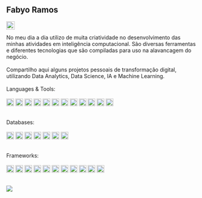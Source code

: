 ## Fabyo Ramos

<a target="_blank" href="https://www.linkedin.com/in/fabyoramos/">
  <img align="left" alt="LinkdeIN" width="22px" src="https://cdn.jsdelivr.net/npm/simple-icons@v3/icons/linkedin.svg" />
</a>
<br>
<br>
No meu dia a dia utilizo de muita criatividade no desenvolvimento das minhas atividades em inteligência computacional. São diversas ferramentas e diferentes tecnologias que são compiladas para uso na alavancagem do negócio.
<br>
<br>
Compartilho aqui alguns projetos pessoais de transformação digital, utilizando Data Analytics, Data Science, IA e Machine Learning.
<br>
<br>
Languages & Tools:
<br>
<br>
<code><img height="20" src="https://img.shields.io/badge/Sas-003366?style=for-the-badge&logo=SAS&logoColor=white"></code>
<code><img height="20" src="https://img.shields.io/badge/Python-3776AB?style=for-the-badge&logo=python&logoColor=white"></code>
<code><img height="20" src="https://img.shields.io/badge/PHP-777BB4?style=for-the-badge&logo=php&logoColor=white"></code>
<code><img height="20" src="https://img.shields.io/badge/JavaScript-F7DF1E?style=for-the-badge&logo=javascript&logoColor=black"></code>
<code><img height="20" src="https://img.shields.io/badge/Java-ED8B00?style=for-the-badge&logo=java&logoColor=white"></code>
<code><img height="20" src="https://img.shields.io/badge/HTML-239120?style=for-the-badge&logo=html5&logoColor=white"></code>
<code><img height="20" src="https://img.shields.io/badge/vbs-ff0000?style=for-the-badge&logo=vbs&logoColor=white"></code>
<code><img height="20" src="https://img.shields.io/badge/tesorflow-ff9933?style=for-the-badge&logo=tensorflow&logoColor=white"></code>
<code><img height="20" src="https://img.shields.io/badge/pytorch-000000?style=for-the-badge&logo=pytorch&logoColor=white"></code>
<code><img height="20" src="https://img.shields.io/badge/scikitlearn-3399ff?style=for-the-badge&logo=scikit-learn&logoColor=white"></code>
<code><img height="20" src="https://img.shields.io/badge/pandas-000066?style=for-the-badge&logo=pandas&logoColor=white"></code>
<code><img height="20" src="https://img.shields.io/badge/numpy-0099ff?style=for-the-badge&logo=numpy&logoColor=white"></code>

<br>
<br>

Databases:
<br>
<br>
<code><img height="20" src="https://img.shields.io/badge/MySQL-00000F?style=for-the-badge&logo=mysql&logoColor=white"></code>
<code><img height="20" src="https://img.shields.io/badge/Oracle-cc0000?style=for-the-badge&logo=oracle&logoColor=white"></code>
<code><img height="20" src="https://img.shields.io/badge/Microsoft%20SQL%20Sever-CC2927?style=for-the-badge&logo=microsoft%20sql%20server&logoColor=white"></code>
<code><img height="20" src="https://img.shields.io/badge/Teradata-003366?style=for-the-badge&logo=Teradata&logoColor=white"></code>
<code><img height="20" src="https://img.shields.io/badge/PostgreSQL-316192?style=for-the-badge&logo=postgresql&logoColor=white"></code>
<code><img height="20" src="https://img.shields.io/badge/MongoDB-4EA94B?style=for-the-badge&logo=mongodb&logoColor=white"></code>
<code><img height="20" src="https://img.shields.io/badge/SQLite-07405E?style=for-the-badge&logo=sqlite&logoColor=white"></code>
<br>
<br>

Frameworks:
<br>
<br>
<code><img height="20" src="https://img.shields.io/badge/Jupyter-F37626.svg?&style=for-the-badge&logo=Jupyter&logoColor=white"></code>
<code><img height="20" src="https://img.shields.io/badge/Markdown-000000?style=for-the-badge&logo=markdown&logoColor=white"></code>
<code><img height="20" src="https://img.shields.io/badge/OpenCV-27338e?style=for-the-badge&logo=OpenCV&logoColor=white"></code>
<code><img height="20" src="https://img.shields.io/badge/Bootstrap-563D7C?style=for-the-badge&logo=bootstrap&logoColor=white"></code>
<code><img height="20" src="https://img.shields.io/badge/jQuery-0769AD?style=for-the-badge&logo=jquery&logoColor=white"></code>
<code><img height="20" src="https://img.shields.io/badge/Flask-000000?style=for-the-badge&logo=flask&logoColor=white"></code>
<code><img height="20" src="https://img.shields.io/badge/Heroku-430098?style=for-the-badge&logo=heroku&logoColor=white"></code>
<code><img height="20" src="https://img.shields.io/badge/conda-342B029.svg?&style=for-the-badge&logo=anaconda&logoColor=white"></code>
<code><img height="20" src="https://img.shields.io/badge/Postman-FF6C37?style=for-the-badge&logo=Postman&logoColor=white"></code>
<code><img height="20" src="https://img.shields.io/badge/Selenium-43B02A?style=for-the-badge&logo=Selenium&logoColor=white"></code>
<code><img height="20" src="https://img.shields.io/badge/PowerShell-5391FE?style=for-the-badge&logo=PowerShell&logoColor=white"></code>

<BR>
<a href="https://github.com/fabyosr/sas_library"><img src="https://gh-card.dev/repos/fabyosr/sas_library.svg"></a>

<!--
**fabyosr/fabyosr** is a ✨ _special_ ✨ repository because its `README.md` (this file) appears on your GitHub profile.

https://github.com/alexandresanlim/Badges4-README.md-Profile

Here are some ideas to get you started:

- 🔭 I’m currently working on ...
- 🌱 I’m currently learning ...
- 👯 I’m looking to collaborate on ...
- 🤔 I’m looking for help with ...
- 💬 Ask me about ...
- 📫 How to reach me: ...
- 😄 Pronouns: ...
- ⚡ Fun fact: ...
-->
